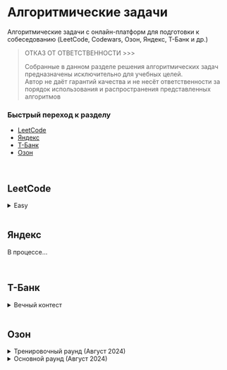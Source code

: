 # Алгоритмические задачи
Алгоритмические задачи с онлайн-платформ для подготовки к собеседованию (LeetCode, Codewars, Озон, Яндекс, Т-Банк и др.)

> ОТКАЗ ОТ ОТВЕТСТВЕННОСТИ >>>
>
> Собранные в данном разделе решения алгоритмических задач предназначены исключительно для учебных целей. <br>
> Автор не даёт гарантий качества и не несёт ответственности за порядок использования и распространения представленных алгоритмов


### Быстрый переход к разделу

- [LeetCode](#leetcode)
- [Яндекс](#yandex)
- [Т-Банк](#tinkoff)
- [Озон](#ozon)

<br>

## LeetCode
<a name="leetcode"></a>
<details>
  <summary>Easy</summary>

- [x] [1. Two Sum](Leetcode.Problems/Leetcode.Problems.0001)
- [x] [9. Palindrome Number](Leetcode.Problems/Leetcode.Problems.0009)
- [x] [26. Remove Duplicates from Sorted Array](Leetcode.Problems/Leetcode.Problems.0026)
- [x] [27. Remove Element](Leetcode.Problems/Leetcode.Problems.0027)    
- [x] [58. Length of Last Word](Leetcode.Problems/Leetcode.Problems.0058)  
- [x] [69. Sqrt(x)](Leetcode.Problems/Leetcode.Problems.0069)  
- [x] [191. Number of 1 Bits](Leetcode.Problems/Leetcode.Problems.0191)  

  В процессе...
</details>

<br>

## Яндекс
<a name="yandex"></a>

В процессе...

<br>

## Т-Банк
<a name="tinkoff"></a>

<details>
  <summary>Вечный контест</summary>

- [x] [1 задание](Edu.Tbank/Edu.Tbank.Eternal.T1)
- [x] [2 задание](Edu.Tbank/Edu.Tbank.Eternal.T2)
- [x] [3 задание](Edu.Tbank/Edu.Tbank.Eternal.T3)

  В процессе...
</details>

<br>

## Озон
<a name="ozon"></a>

<details>
  <summary>Тренировочный раунд (Август 2024)</summary>

- [x] [2.Ошибка округления](Techpoint.Ozon/Techpoint.Ozon.2024.08.T2)
- [x] [3.Корень дерева](Techpoint.Ozon/Techpoint.Ozon.2024.08.T3)
- [x] [4.Сломанный сервер](Techpoint.Ozon/Techpoint.Ozon.2024.08.T4)
- [x] [5.JSON prettify](Techpoint.Ozon/Techpoint.Ozon.2024.08.T5)
- [ ] [6.Упаковка коробок](Techpoint.Ozon/Techpoint.Ozon.2024.08.T6)
- [x] [7.Похожие логины](Techpoint.Ozon/Techpoint.Ozon.2024.08.T7)
- [ ] [8.Добыча природных ресурсов](Techpoint.Ozon/Techpoint.Ozon.2024.08.T8)

</details>

<details>
  <summary>Основной раунд (Август 2024)</summary>

- [x] [1.Удалить цифру из числа](Techpoint.Ozon/Techpoint.Ozon.2024.08.M1)
- [x] [2.Деление массивов](Techpoint.Ozon/Techpoint.Ozon.2024.08.M2)
- [x] [3.ProductID](Techpoint.Ozon/Techpoint.Ozon.2024.08.M3)
- [x] [4.Валидация ответа](Techpoint.Ozon/Techpoint.Ozon.2024.08.M4)
- [ ] [5.YAML to INI](Techpoint.Ozon/Techpoint.Ozon.2024.08.M5)
- [x] [6.Зеркальные пары](Techpoint.Ozon/Techpoint.Ozon.2024.08.M6)
- [ ] [7.Крестики-нолики](Techpoint.Ozon/Techpoint.Ozon.2024.08.M7)
- [ ] [8.Галерея искусств](Techpoint.Ozon/Techpoint.Ozon.2024.08.M8)

</details>
